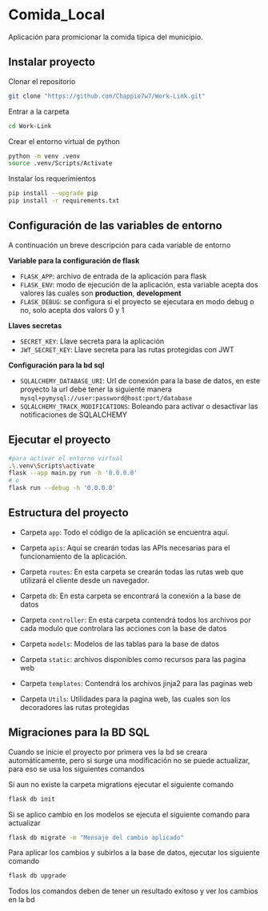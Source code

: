 # Comida_Local
Aplicación para promicionar la comida típica del municipio.

## Instalar proyecto

Clonar el repositorio

```sh
git clone "https://github.com/Chappie7w7/Work-Link.git"
```

Entrar a la carpeta

```sh
cd Work-Link
```

Crear el entorno virtual de python

```sh
python -m venv .venv
source .venv/Scripts/Activate
```

Instalar los requerimientos

```sh
pip install --upgrade pip
pip install -r requirements.txt
```

## Configuración de las variables de entorno

A continuación un breve descripción para cada variable de entorno

**Variable para la configuración de flask**

- `FLASK_APP`: archivo de entrada de la aplicación para flask
- `FLASK_ENV`: modo de ejecución de la aplicación, esta variable acepta dos valores las cuales son **production**, **development**
- `FLASK_DEBUG`: se configura si el proyecto se ejecutara en modo debug o no, solo acepta dos valors 0 y 1

**Llaves secretas**

- `SECRET_KEY`: Llave secreta para la aplicación
- `JWT_SECRET_KEY`: Llave secreta para las rutas protegidas con JWT

**Configuración para la bd sql**

- `SQLALCHEMY_DATABASE_URI`: Url de conexión para la base de datos, en este proyecto la url debe tener la siguiente manera `mysql+pymysql://user:password@host:port/database`
- `SQLALCHEMY_TRACK_MODIFICATIONS`: Boleando para activar o desactivar las notificaciones de SQLALCHEMY

## Ejecutar el proyecto

```sh
#para activar el entorno virtual
.\.venv\Scripts\activate
flask --app main.py run -h '0.0.0.0'
# o
flask run --debug -h '0.0.0.0'
```

## Estructura del proyecto

- Carpeta `app`: Todo el código de la aplicación se encuentra aquí.

- Carpeta `apis`: Aquí se crearán todas las APIs necesarias para el funcionamiento de la aplicación.

- Carpeta `routes`: En esta carpeta se crearán todas las rutas web que utilizará el cliente desde un navegador.

- Carpeta `db`: En esta carpeta se encontrará la conexión a la base de datos

- Carpeta `controller`: En esta carpeta contendrá todos los archivos por cada modulo que controlara las acciones con la base de datos

- Carpeta `models`: Modelos de las tablas para la base de datos

- Carpeta `static`: archivos disponibles como recursos para las pagina web

- Carpeta `templates`: Contendrá los archivos jinja2 para las paginas web

- Carpeta `Utils`: Utilidades para la pagina web, las cuales son los decoradores las rutas protegidas

## Migraciones para la BD SQL

Cuando se inicie el proyecto por primera ves la bd se creara automáticamente, pero si surge una modificación no se puede actualizar, para eso se usa los siguientes comandos

Si aun no existe la carpeta migrations ejecutar el siguiente comando

```sh
flask db init
```

Si se aplico cambio en los modelos se ejecuta el siguiente comando para actualizar

```sh
flask db migrate -m "Mensaje del cambio aplicado"
```

Para aplicar los cambios y subirlos a la base de datos, ejecutar los siguiente comando

```sh
flask db upgrade
```

Todos los comandos deben de tener un resultado exitoso y ver los cambios en la bd